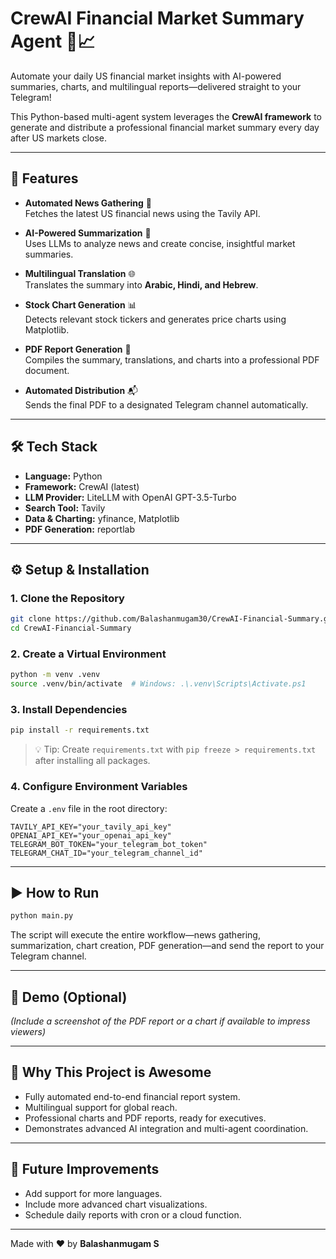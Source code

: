 # CrewAI Financial Market Summary Agent 🚀📈

Automate your daily US financial market insights with AI-powered summaries, charts, and multilingual reports—delivered straight to your Telegram!  

This Python-based multi-agent system leverages the **CrewAI framework** to generate and distribute a professional financial market summary every day after US markets close.

---

## 🌟 Features

- **Automated News Gathering** 📰  
  Fetches the latest US financial news using the Tavily API.  

- **AI-Powered Summarization** 🤖  
  Uses LLMs to analyze news and create concise, insightful market summaries.  

- **Multilingual Translation** 🌐  
  Translates the summary into **Arabic, Hindi, and Hebrew**.  

- **Stock Chart Generation** 📊  
  Detects relevant stock tickers and generates price charts using Matplotlib.  

- **PDF Report Generation** 📝  
  Compiles the summary, translations, and charts into a professional PDF document.  

- **Automated Distribution** 📬  
  Sends the final PDF to a designated Telegram channel automatically.  

---

## 🛠 Tech Stack

- **Language:** Python  
- **Framework:** CrewAI (latest)  
- **LLM Provider:** LiteLLM with OpenAI GPT-3.5-Turbo  
- **Search Tool:** Tavily  
- **Data & Charting:** yfinance, Matplotlib  
- **PDF Generation:** reportlab  

---

## ⚙️ Setup & Installation

### 1. Clone the Repository
```bash
git clone https://github.com/Balashanmugam30/CrewAI-Financial-Summary.git
cd CrewAI-Financial-Summary
````

### 2. Create a Virtual Environment

```bash
python -m venv .venv
source .venv/bin/activate  # Windows: .\.venv\Scripts\Activate.ps1
```

### 3. Install Dependencies

```bash
pip install -r requirements.txt
```

> 💡 Tip: Create `requirements.txt` with `pip freeze > requirements.txt` after installing all packages.

### 4. Configure Environment Variables

Create a `.env` file in the root directory:

```
TAVILY_API_KEY="your_tavily_api_key"
OPENAI_API_KEY="your_openai_api_key"
TELEGRAM_BOT_TOKEN="your_telegram_bot_token"
TELEGRAM_CHAT_ID="your_telegram_channel_id"
```

---

## ▶️ How to Run

```bash
python main.py
```

The script will execute the entire workflow—news gathering, summarization, chart creation, PDF generation—and send the report to your Telegram channel.

---

## 📸 Demo (Optional)

*(Include a screenshot of the PDF report or a chart if available to impress viewers)*

---

## 🚀 Why This Project is Awesome

* Fully automated end-to-end financial report system.
* Multilingual support for global reach.
* Professional charts and PDF reports, ready for executives.
* Demonstrates advanced AI integration and multi-agent coordination.

---

## 🔮 Future Improvements

* Add support for more languages.
* Include more advanced chart visualizations.
* Schedule daily reports with cron or a cloud function.

---

Made with ❤️ by **Balashanmugam S**